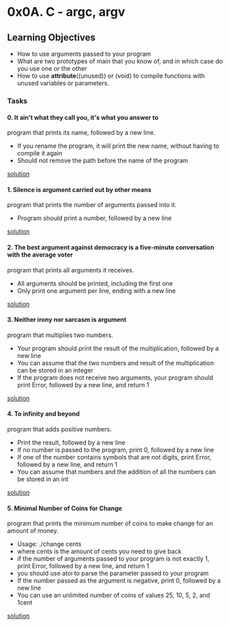 # 0x0A. C - argc, argv

## Learning Objectives
- How to use arguments passed to your program
- What are two prototypes of main that you know of, and in which case do you use one or the other
- How to use __attribute__((unused)) or (void) to compile functions with unused variables or parameters.

### Tasks

#### 0. It ain't what they call you, it's what you answer to
 program that prints its name, followed by a new line.

- If you rename the program, it will print the new name, without having to compile it again
- Should not remove the path before the name of the program

[solution](0x0A-argc_argv/0-whatsmyname.c)

#### 1. Silence is argument carried out by other means
program that prints the number of arguments passed into it.

- Program should print a number, followed by a new line

[solution](0x0A-argc_argv/1-args.c)

#### 2. The best argument against democracy is a five-minute conversation with the average voter

program that prints all arguments it receives.

- All arguments should be printed, including the first one
- Only print one argument per line, ending with a new line

[solution](0x0A-argc_argv/2-args.c)

#### 3. Neither irony nor sarcasm is argument
program that multiplies two numbers.

- Your program should print the result of the multiplication, followed by a new line
- You can assume that the two numbers and result of the multiplication can be stored in an integer
- If the program does not receive two arguments, your program should print Error, followed by a new line, and return 1

[solution](0x0A-argc_argv/3-mul.c)

#### 4. To infinity and beyond
program that adds positive numbers.

- Print the result, followed by a new line
- If no number is passed to the program, print 0, followed by a new line
- If one of the number contains symbols that are not digits, print Error, followed by a new line, and return 1
- You can assume that numbers and the addition of all the numbers can be stored in an int

[solution](/0x0A-argc_argv/4-add.c)

#### 5. Minimal Number of Coins for Change
program that prints the minimum number of coins to make change for an amount of money.

- Usage: ./change cents
- where cents is the amount of cents you need to give back
- if the number of arguments passed to your program is not exactly 1, print Error, followed by a new line, and return 1
- you should use atoi to parse the parameter passed to your program
- If the number passed as the argument is negative, print 0, followed by a new line
- You can use an unlimited number of coins of values 25, 10, 5, 2, and 1cent

[solution](/0x0A-argc_argv/100-change.c)
